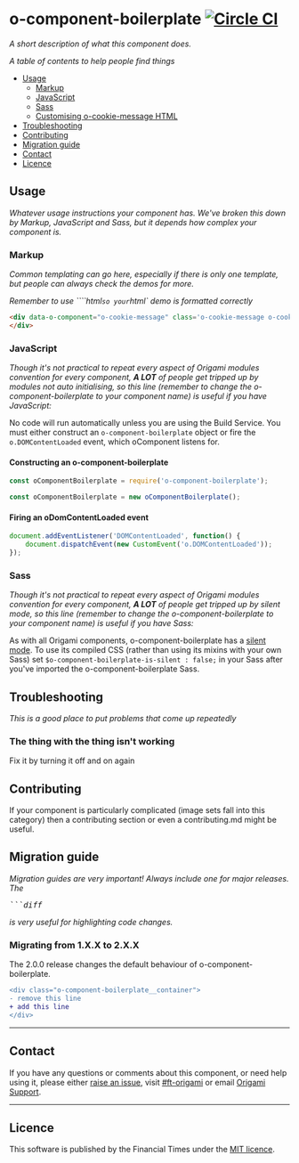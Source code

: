 o-component-boilerplate [![Circle CI](https://circleci.com/gh/Financial-Times/o-component-boilerplate/tree/master.svg?style=svg)](https://circleci.com/gh/Financial-Times/o-component-boilerplate/tree/master)
=================

_A short description of what this component does._


_A table of contents to help people find things_

- [Usage](#usage)
	- [Markup](#markup)
	- [JavaScript](#javascript)
	- [Sass](#sass)
	- [Customising o-cookie-message HTML](customising-o-cookie-message-html)
- [Troubleshooting](#troubleshooting)
- [Contributing](#contributing)
- [Migration guide](#migration-guide)
- [Contact](#contact)
- [Licence](#licence)

## Usage
_Whatever usage instructions your component has. We've broken this down by Markup, JavaScript and Sass, but it depends how complex your component is._

### Markup

_Common templating can go here, especially if there is only one template, but people can always check the demos for more._

_Remember to use ````html` so your `html` demo is formatted correctly_

```html
<div data-o-component="o-cookie-message" class='o-cookie-message o-cookie-message--banner-centric'>
</div>
```

### JavaScript

_Though it's not practical to repeat every aspect of Origami modules convention for every component, **A LOT** of people get tripped up by modules not auto initialising, so this line (remember to change the o-component-boilerplate to your component name) is useful if you have JavaScript:_

No code will run automatically unless you are using the Build Service.
You must either construct an `o-component-boilerplate` object or fire the `o.DOMContentLoaded` event, which oComponent listens for.

#### Constructing an o-component-boilerplate

```js
const oComponentBoilerplate = require('o-component-boilerplate');

const oComponentBoilerplate = new oComponentBoilerplate();
```

#### Firing an oDomContentLoaded event

```js
document.addEventListener('DOMContentLoaded', function() {
	document.dispatchEvent(new CustomEvent('o.DOMContentLoaded'));
});
```

### Sass

_Though it's not practical to repeat every aspect of Origami modules convention for every component, **A LOT** of people get tripped up by silent mode, so this line (remember to change the o-component-boilerplate to your component name) is useful if you have Sass:_

As with all Origami components, o-component-boilerplate has a [silent mode](http://origami.ft.com/docs/syntax/scss/#silent-styles). To use its compiled CSS (rather than using its mixins with your own Sass) set `$o-component-boilerplate-is-silent : false;` in your Sass after you've imported the o-component-boilerplate Sass.

## Troubleshooting
_This is a good place to put problems that come up repeatedly_

### The thing with the thing isn't working
Fix it by turning it off and on again

## Contributing
If your component is particularly complicated (image sets fall into this category) then a contributing section or even a contributing.md might be useful.


## Migration guide
_Migration guides are very important! Always include one for major releases. The <pre>```diff</pre> is very useful for highlighting code changes._

### Migrating from 1.X.X to 2.X.X

The 2.0.0 release changes the default behaviour of o-component-boilerplate.

```diff
<div class="o-component-boilerplate__container">
- remove this line
+ add this line
</div>
```

---

## Contact

If you have any questions or comments about this component, or need help using it, please either [raise an issue](https://github.com/Financial-Times/o-component-boilerplate/issues), visit [#ft-origami](https://financialtimes.slack.com/messages/ft-origami/) or email [Origami Support](mailto:origami-support@ft.com).

----

## Licence

This software is published by the Financial Times under the [MIT licence](http://opensource.org/licenses/MIT).
